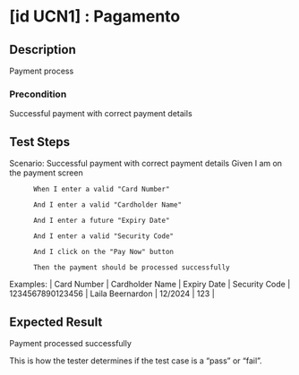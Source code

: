 # [id UCN1] : Pagamento

## Description

Payment process

### Precondition

Successful payment with correct payment details

## Test Steps

Scenario: Successful payment with correct payment details
          Given I am on the payment screen

          When I enter a valid "Card Number"

          And I enter a valid "Cardholder Name"

          And I enter a future "Expiry Date"

          And I enter a valid "Security Code"

          And I click on the "Pay Now" button

          Then the payment should be processed successfully




    
  Examples:
  | Card Number |	Cardholder Name	| Expiry Date	 | Security Code 
  | 1234567890123456	| Laila Beernardon	| 12/2024	| 123	| 
  

  
    

## Expected Result

Payment processed successfully

This is how the tester determines if the test case is a “pass” or “fail”.


